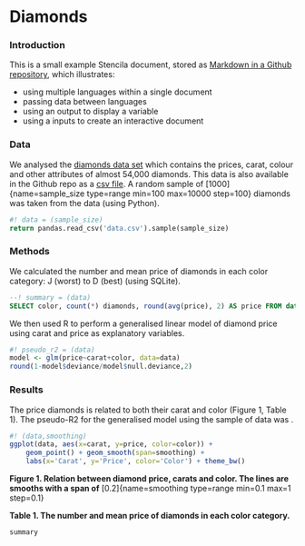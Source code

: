 # Diamonds

### Introduction

This is a small example Stencila document, stored as [Markdown in a Github repository](https://github.com/stencila/examples/diamonds), which illustrates:

- using multiple languages within a single document
- passing data between languages
- using an output to display a variable
- using a inputs to create an interactive document

### Data

We analysed the [diamonds data set](http://ggplot2.tidyverse.org/reference/diamonds.html) which contains the prices, carat, colour and other attributes of almost 54,000 diamonds. This data is also available in the Github repo as a [csv file](https://github.com/stencila/examples/blob/master/diamonds/data.csv). A random sample of [1000]{name=sample_size type=range min=100 max=10000 step=100} diamonds was taken from the data (using Python).

```py
#! data = (sample_size)
return pandas.read_csv('data.csv').sample(sample_size)
```

### Methods

We calculated the number and mean price of diamonds in each color category: J (worst) to D (best) (using SQLite).

```sql
--! summary = (data)
SELECT color, count(*) diamonds, round(avg(price), 2) AS price FROM data GROUP BY color
```

We then used R to perform a generalised linear model of diamond price using carat and price as explanatory variables.

```r
#! pseudo_r2 = (data)
model <- glm(price~carat+color, data=data)
round(1-model$deviance/model$null.deviance,2)
```

### Results

The price diamonds is related to both their carat and color (Figure 1, Table 1). The pseudo-R2 for the generalised model using the sample of data was <span data-cell="pseudo_r2"><span>.

```r
#! (data,smoothing)
ggplot(data, aes(x=carat, y=price, color=color)) + 
    geom_point() + geom_smooth(span=smoothing) + 
    labs(x='Carat', y='Price', color='Color') + theme_bw()
```
**Figure 1. Relation between diamond price, carats and color. The lines are smooths with a span of** [0.2]{name=smoothing type=range min=0.1 max=1 step=0.1}


**Table 1. The number and mean price of diamonds in each color category.**
```mini
summary
```
